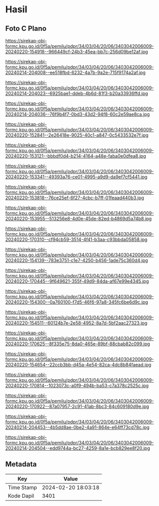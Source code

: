 # Hasil

## Foto C Plano

https://sirekap-obj-formc.kpu.go.id/0f5a/pemilu/pdpr/34/03/04/20/06/3403042006009-20240220-154918--966449cf-24b3-45ea-bb7c-256d09be12af.jpg

https://sirekap-obj-formc.kpu.go.id/0f5a/pemilu/pdpr/34/03/04/20/06/3403042006009-20240214-204008--ee518fbd-6232-4a7b-9a2e-715f9174a2af.jpg

https://sirekap-obj-formc.kpu.go.id/0f5a/pemilu/pdpr/34/03/04/20/06/3403042006009-20240214-204023--6925bae1-ddeb-4b6d-81f3-b20a33936ffd.jpg

https://sirekap-obj-formc.kpu.go.id/0f5a/pemilu/pdpr/34/03/04/20/06/3403042006009-20240214-204036--76f9b4f7-0bd3-43d2-94f8-60c2e59ae8ca.jpg

https://sirekap-obj-formc.kpu.go.id/0f5a/pemilu/pdpr/34/03/04/20/06/3403042006009-20240220-152841--2e26418e-9025-40c1-a847-0c5433532e7f.jpg

https://sirekap-obj-formc.kpu.go.id/0f5a/pemilu/pdpr/34/03/04/20/06/3403042006009-20240220-153121--bbbdf0d4-b214-4164-a48e-faba0e0dfea8.jpg

https://sirekap-obj-formc.kpu.go.id/0f5a/pemilu/pdpr/34/03/04/20/06/3403042006009-20240220-153341--49393a76-ce01-4995-a9d9-da9ef7cf5441.jpg

https://sirekap-obj-formc.kpu.go.id/0f5a/pemilu/pdpr/34/03/04/20/06/3403042006009-20240220-153818--76ce25ef-6f27-4cbc-b7ff-01feaad440b3.jpg

https://sirekap-obj-formc.kpu.go.id/0f5a/pemilu/pdpr/34/03/04/20/06/3403042006009-20240220-153955--513256e8-4d0e-45de-82ed-b4869d5a74b8.jpg

https://sirekap-obj-formc.kpu.go.id/0f5a/pemilu/pdpr/34/03/04/20/06/3403042006009-20240220-170310--cf94cb59-3514-4f41-b3aa-c93bbda05858.jpg

https://sirekap-obj-formc.kpu.go.id/0f5a/pemilu/pdpr/34/03/04/20/06/3403042006009-20240220-154139--783e3751-c1e7-4250-b456-1ade75c360d4.jpg

https://sirekap-obj-formc.kpu.go.id/0f5a/pemilu/pdpr/34/03/04/20/06/3403042006009-20240220-170445--9f649621-355f-49d9-84da-af67e99e4345.jpg

https://sirekap-obj-formc.kpu.go.id/0f5a/pemilu/pdpr/34/03/04/20/06/3403042006009-20240220-154300--0a760100-f7d5-46f6-97a8-345fc6be6d9c.jpg

https://sirekap-obj-formc.kpu.go.id/0f5a/pemilu/pdpr/34/03/04/20/06/3403042006009-20240220-154511--60124b7e-2e58-4952-8a7d-5bf2aac27323.jpg

https://sirekap-obj-formc.kpu.go.id/0f5a/pemilu/pdpr/34/03/04/20/06/3403042006009-20240220-170625--8f335e75-8da0-465e-89bf-88cbab82c099.jpg

https://sirekap-obj-formc.kpu.go.id/0f5a/pemilu/pdpr/34/03/04/20/06/3403042006009-20240220-154654--22ccb3bb-d45a-4e54-82ca-4dc8b84faead.jpg

https://sirekap-obj-formc.kpu.go.id/0f5a/pemilu/pdpr/34/03/04/20/06/3403042006009-20240220-170814--1023073c-a0f9-494b-ba53-c7a378c2525c.jpg

https://sirekap-obj-formc.kpu.go.id/0f5a/pemilu/pdpr/34/03/04/20/06/3403042006009-20240220-170922--87a07957-2c91-41ab-8bc3-84c609180d9e.jpg

https://sirekap-obj-formc.kpu.go.id/0f5a/pemilu/pdpr/34/03/04/20/06/3403042006009-20240214-204453--4b5dd8ae-0be2-4a91-864e-e64ff73cd78c.jpg

https://sirekap-obj-formc.kpu.go.id/0f5a/pemilu/pdpr/34/03/04/20/06/3403042006009-20240214-204504--edd9744a-bc27-4259-8a1e-bcb829ee8f20.jpg


## Metadata

| Key        | Value               |
| ---------- | ------------------- |
| Time Stamp | 2024-02-20 18:03:18 |
| Kode Dapil | 3401                |



